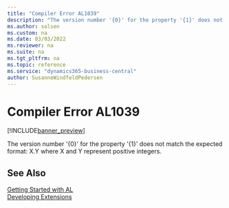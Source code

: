 ```yaml
---
title: "Compiler Error AL1039"
description: "The version number '{0}' for the property '{1}' does not match the expected format: X.Y where X and Y represent positive integers."
ms.author: solsen
ms.custom: na
ms.date: 03/03/2022
ms.reviewer: na
ms.suite: na
ms.tgt_pltfrm: na
ms.topic: reference
ms.service: "dynamics365-business-central"
author: SusanneWindfeldPedersen
---
```

[//]: # (START>DO_NOT_EDIT)
[//]: # (IMPORTANT:Do not edit any of the content between here and the END>DO_NOT_EDIT.)
[//]: # (Any modifications should be made in the .xml files in the ModernDev repo.)
# Compiler Error AL1039

[!INCLUDE[banner_preview](../includes/banner_preview.md)]

The version number '{0}' for the property '{1}' does not match the expected format: X.Y where X and Y represent positive integers.

[//]: # (IMPORTANT: END>DO_NOT_EDIT)
## See Also  
[Getting Started with AL](../devenv-get-started.md)  
[Developing Extensions](../devenv-dev-overview.md)  